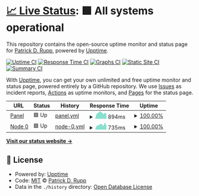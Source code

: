 # [📈 Live Status](https://status.itrupp.de): <!--live status--> **🟩 All systems operational**

This repository contains the open-source uptime monitor and status page for [Patrick D. Rupp](https://itrupp.de), powered by [Upptime](https://github.com/upptime/upptime).

[![Uptime CI](https://github.com/p08dev/status.itrupp.de/workflows/Uptime%20CI/badge.svg)](https://github.com/p08dev/status.itrupp.de/actions?query=workflow%3A%22Uptime+CI%22)
[![Response Time CI](https://github.com/p08dev/status.itrupp.de/workflows/Response%20Time%20CI/badge.svg)](https://github.com/p08dev/status.itrupp.de/actions?query=workflow%3A%22Response+Time+CI%22)
[![Graphs CI](https://github.com/p08dev/status.itrupp.de/workflows/Graphs%20CI/badge.svg)](https://github.com/p08dev/status.itrupp.de/actions?query=workflow%3A%22Graphs+CI%22)
[![Static Site CI](https://github.com/p08dev/status.itrupp.de/workflows/Static%20Site%20CI/badge.svg)](https://github.com/p08dev/status.itrupp.de/actions?query=workflow%3A%22Static+Site+CI%22)
[![Summary CI](https://github.com/p08dev/status.itrupp.de/workflows/Summary%20CI/badge.svg)](https://github.com/p08dev/status.itrupp.de/actions?query=workflow%3A%22Summary+CI%22)

With [Upptime](https://upptime.js.org), you can get your own unlimited and free uptime monitor and status page, powered entirely by a GitHub repository. We use [Issues](https://github.com/p08dev/status.itrupp.de/issues) as incident reports, [Actions](https://github.com/p08dev/status.itrupp.de/actions) as uptime monitors, and [Pages](https://status.itrupp.de) for the status page.

<!--start: status pages-->
<!-- This summary is generated by Upptime (https://github.com/upptime/upptime) -->
<!-- Do not edit this manually, your changes will be overwritten -->
<!-- prettier-ignore -->
| URL | Status | History | Response Time | Uptime |
| --- | ------ | ------- | ------------- | ------ |
| <img alt="" src="https://icons.duckduckgo.com/ip3/panel.itrupp.de.ico" height="13"> [Panel](https://panel.itrupp.de/) | 🟩 Up | [panel.yml](https://github.com/p08dev/status.itrupp.de/commits/HEAD/history/panel.yml) | <details><summary><img alt="Response time graph" src="./graphs/panel/response-time-week.png" height="20"> 894ms</summary><br><a href="https://status.itrupp.de/history/panel"><img alt="Response time 860" src="https://img.shields.io/endpoint?url=https%3A%2F%2Fraw.githubusercontent.com%2Fp08dev%2Fstatus.itrupp.de%2FHEAD%2Fapi%2Fpanel%2Fresponse-time.json"></a><br><a href="https://status.itrupp.de/history/panel"><img alt="24-hour response time 694" src="https://img.shields.io/endpoint?url=https%3A%2F%2Fraw.githubusercontent.com%2Fp08dev%2Fstatus.itrupp.de%2FHEAD%2Fapi%2Fpanel%2Fresponse-time-day.json"></a><br><a href="https://status.itrupp.de/history/panel"><img alt="7-day response time 894" src="https://img.shields.io/endpoint?url=https%3A%2F%2Fraw.githubusercontent.com%2Fp08dev%2Fstatus.itrupp.de%2FHEAD%2Fapi%2Fpanel%2Fresponse-time-week.json"></a><br><a href="https://status.itrupp.de/history/panel"><img alt="30-day response time 875" src="https://img.shields.io/endpoint?url=https%3A%2F%2Fraw.githubusercontent.com%2Fp08dev%2Fstatus.itrupp.de%2FHEAD%2Fapi%2Fpanel%2Fresponse-time-month.json"></a><br><a href="https://status.itrupp.de/history/panel"><img alt="1-year response time 860" src="https://img.shields.io/endpoint?url=https%3A%2F%2Fraw.githubusercontent.com%2Fp08dev%2Fstatus.itrupp.de%2FHEAD%2Fapi%2Fpanel%2Fresponse-time-year.json"></a></details> | <details><summary><a href="https://status.itrupp.de/history/panel">100.00%</a></summary><a href="https://status.itrupp.de/history/panel"><img alt="All-time uptime 100.00%" src="https://img.shields.io/endpoint?url=https%3A%2F%2Fraw.githubusercontent.com%2Fp08dev%2Fstatus.itrupp.de%2FHEAD%2Fapi%2Fpanel%2Fuptime.json"></a><br><a href="https://status.itrupp.de/history/panel"><img alt="24-hour uptime 100.00%" src="https://img.shields.io/endpoint?url=https%3A%2F%2Fraw.githubusercontent.com%2Fp08dev%2Fstatus.itrupp.de%2FHEAD%2Fapi%2Fpanel%2Fuptime-day.json"></a><br><a href="https://status.itrupp.de/history/panel"><img alt="7-day uptime 100.00%" src="https://img.shields.io/endpoint?url=https%3A%2F%2Fraw.githubusercontent.com%2Fp08dev%2Fstatus.itrupp.de%2FHEAD%2Fapi%2Fpanel%2Fuptime-week.json"></a><br><a href="https://status.itrupp.de/history/panel"><img alt="30-day uptime 100.00%" src="https://img.shields.io/endpoint?url=https%3A%2F%2Fraw.githubusercontent.com%2Fp08dev%2Fstatus.itrupp.de%2FHEAD%2Fapi%2Fpanel%2Fuptime-month.json"></a><br><a href="https://status.itrupp.de/history/panel"><img alt="1-year uptime 100.00%" src="https://img.shields.io/endpoint?url=https%3A%2F%2Fraw.githubusercontent.com%2Fp08dev%2Fstatus.itrupp.de%2FHEAD%2Fapi%2Fpanel%2Fuptime-year.json"></a></details>
| <img alt="" src="https://icons.duckduckgo.com/ip3/node.itrupp.de.ico" height="13"> [Node 0](https://node.itrupp.de) | 🟩 Up | [node-0.yml](https://github.com/p08dev/status.itrupp.de/commits/HEAD/history/node-0.yml) | <details><summary><img alt="Response time graph" src="./graphs/node-0/response-time-week.png" height="20"> 735ms</summary><br><a href="https://status.itrupp.de/history/node-0"><img alt="Response time 727" src="https://img.shields.io/endpoint?url=https%3A%2F%2Fraw.githubusercontent.com%2Fp08dev%2Fstatus.itrupp.de%2FHEAD%2Fapi%2Fnode-0%2Fresponse-time.json"></a><br><a href="https://status.itrupp.de/history/node-0"><img alt="24-hour response time 530" src="https://img.shields.io/endpoint?url=https%3A%2F%2Fraw.githubusercontent.com%2Fp08dev%2Fstatus.itrupp.de%2FHEAD%2Fapi%2Fnode-0%2Fresponse-time-day.json"></a><br><a href="https://status.itrupp.de/history/node-0"><img alt="7-day response time 735" src="https://img.shields.io/endpoint?url=https%3A%2F%2Fraw.githubusercontent.com%2Fp08dev%2Fstatus.itrupp.de%2FHEAD%2Fapi%2Fnode-0%2Fresponse-time-week.json"></a><br><a href="https://status.itrupp.de/history/node-0"><img alt="30-day response time 748" src="https://img.shields.io/endpoint?url=https%3A%2F%2Fraw.githubusercontent.com%2Fp08dev%2Fstatus.itrupp.de%2FHEAD%2Fapi%2Fnode-0%2Fresponse-time-month.json"></a><br><a href="https://status.itrupp.de/history/node-0"><img alt="1-year response time 727" src="https://img.shields.io/endpoint?url=https%3A%2F%2Fraw.githubusercontent.com%2Fp08dev%2Fstatus.itrupp.de%2FHEAD%2Fapi%2Fnode-0%2Fresponse-time-year.json"></a></details> | <details><summary><a href="https://status.itrupp.de/history/node-0">100.00%</a></summary><a href="https://status.itrupp.de/history/node-0"><img alt="All-time uptime 100.00%" src="https://img.shields.io/endpoint?url=https%3A%2F%2Fraw.githubusercontent.com%2Fp08dev%2Fstatus.itrupp.de%2FHEAD%2Fapi%2Fnode-0%2Fuptime.json"></a><br><a href="https://status.itrupp.de/history/node-0"><img alt="24-hour uptime 100.00%" src="https://img.shields.io/endpoint?url=https%3A%2F%2Fraw.githubusercontent.com%2Fp08dev%2Fstatus.itrupp.de%2FHEAD%2Fapi%2Fnode-0%2Fuptime-day.json"></a><br><a href="https://status.itrupp.de/history/node-0"><img alt="7-day uptime 100.00%" src="https://img.shields.io/endpoint?url=https%3A%2F%2Fraw.githubusercontent.com%2Fp08dev%2Fstatus.itrupp.de%2FHEAD%2Fapi%2Fnode-0%2Fuptime-week.json"></a><br><a href="https://status.itrupp.de/history/node-0"><img alt="30-day uptime 100.00%" src="https://img.shields.io/endpoint?url=https%3A%2F%2Fraw.githubusercontent.com%2Fp08dev%2Fstatus.itrupp.de%2FHEAD%2Fapi%2Fnode-0%2Fuptime-month.json"></a><br><a href="https://status.itrupp.de/history/node-0"><img alt="1-year uptime 100.00%" src="https://img.shields.io/endpoint?url=https%3A%2F%2Fraw.githubusercontent.com%2Fp08dev%2Fstatus.itrupp.de%2FHEAD%2Fapi%2Fnode-0%2Fuptime-year.json"></a></details>

<!--end: status pages-->

[**Visit our status website →**](https://status.itrupp.de)

## 📄 License

- Powered by: [Upptime](https://github.com/upptime/upptime)
- Code: [MIT](./LICENSE) © [Patrick D. Rupp](https://itrupp.de)
- Data in the `./history` directory: [Open Database License](https://opendatacommons.org/licenses/odbl/1-0/)
